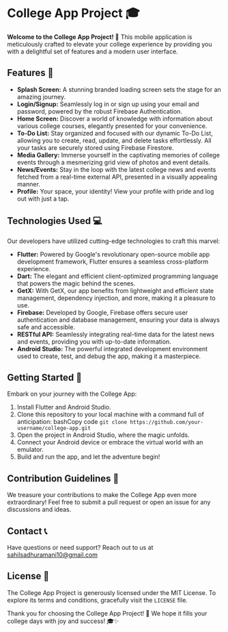 # College App Project 🎓

****Welcome to the College App Project!** 🚀** This mobile application is meticulously crafted to elevate your college experience by providing you with a delightful set of features and a modern user interface.

## Features 📱

-   **Splash Screen:** A stunning branded loading screen sets the stage for an amazing journey.
-   **Login/Signup:** Seamlessly log in or sign up using your email and password, powered by the robust Firebase Authentication.
-   **Home Screen:** Discover a world of knowledge with information about various college courses, elegantly presented for your convenience.
-   **To-Do List:** Stay organized and focused with our dynamic To-Do List, allowing you to create, read, update, and delete tasks effortlessly. All your tasks are securely stored using Firebase Firestore.
-   **Media Gallery:** Immerse yourself in the captivating memories of college events through a mesmerizing grid view of photos and event details.
-   **News/Events:** Stay in the loop with the latest college news and events fetched from a real-time external API, presented in a visually appealing manner.
-   **Profile:** Your space, your identity! View your profile with pride and log out with just a tap.

## Technologies Used 💻

Our developers have utilized cutting-edge technologies to craft this marvel:

-   **Flutter:** Powered by Google's revolutionary open-source mobile app development framework, Flutter ensures a seamless cross-platform experience.
-   **Dart:** The elegant and efficient client-optimized programming language that powers the magic behind the scenes.
-   **GetX:** With GetX, our app benefits from lightweight and efficient state management, dependency injection, and more, making it a pleasure to use.
-   **Firebase:** Developed by Google, Firebase offers secure user authentication and database management, ensuring your data is always safe and accessible.
-   **RESTful API:** Seamlessly integrating real-time data for the latest news and events, providing you with up-to-date information.
-   **Android Studio:** The powerful integrated development environment used to create, test, and debug the app, making it a masterpiece.
## Getting Started 🚀

Embark on your journey with the College App:

1.  Install Flutter and Android Studio.
2.  Clone this repository to your local machine with a command full of anticipation:
    bashCopy code
    `git clone https://github.com/your-username/college-app.git` 
3.  Open the project in Android Studio, where the magic unfolds.
4.  Connect your Android device or embrace the virtual world with an emulator.
5.  Build and run the app, and let the adventure begin!


## Contribution Guidelines 🤝

We treasure your contributions to make the College App even more extraordinary! Feel free to submit a pull request or open an issue for any discussions and ideas.


## Contact 📞

Have questions or need support? Reach out to us at [sahilsadhuramani10@gmail.com](mailto:collegeapp@example.com) 

## License 📜

The College App Project is generously licensed under the MIT License. To explore its terms and conditions, gracefully visit the `LICENSE` file.

Thank you for choosing the College App Project! 🎉 We hope it fills your college days with joy and success! 🎓✨
